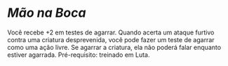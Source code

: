 # *Mão na Boca*

Você recebe +2 em testes de agarrar. Quando acerta um ataque furtivo contra uma criatura desprevenida, você pode fazer um teste de agarrar como uma ação livre. Se agarrar a criatura, ela não poderá falar enquanto estiver agarrada. Pré-requisito: treinado em Luta.